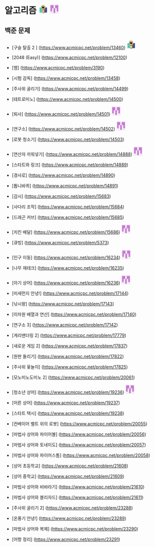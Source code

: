 # 알고리즘 <img src="./md-images/elwlahd555.png" height = "30" width="30"> <img src="./md-images/universooa.png" height = "30" width="30">

## 백준 문제

- [구슬 탈출 2	] (https://www.acmicpc.net/problem/13460) <img src="./md-images/elwlahd555.png" height = "30" width="30">

- [2048 (Easy)] (https://www.acmicpc.net/problem/12100)

- [뱀] (https://www.acmicpc.net/problem/3190)

- [시험 감독] (https://www.acmicpc.net/problem/13458)

- [주사위 굴리기] (https://www.acmicpc.net/problem/14499)

- [테트로미노] (https://www.acmicpc.net/problem/14500)

- [퇴사] (https://www.acmicpc.net/problem/14501) <img src="./md-images/universooa.png" height = "30" width="30">

- [연구소] (https://www.acmicpc.net/problem/14502)	<img src="./md-images/universooa.png" height = "30" width="30">

- [로봇 청소기] (https://www.acmicpc.net/problem/14503)

- [연산자 끼워넣기] (https://www.acmicpc.net/problem/14888)	<img src="./md-images/universooa.png" height = "30" width="30">

- [스타트와 링크] (https://www.acmicpc.net/problem/14889)	

- [경사로] (https://www.acmicpc.net/problem/14890)

- [톱니바퀴] (https://www.acmicpc.net/problem/14891)			

- [감시] (https://www.acmicpc.net/problem/15683)

- [사다리 조작] (https://www.acmicpc.net/problem/15684)

- [드래곤 커브] (https://www.acmicpc.net/problem/15685)		

- [치킨 배달] (https://www.acmicpc.net/problem/15686)	<img src="./md-images/universooa.png" height = "30" width="30">

- [큐빙] (https://www.acmicpc.net/problem/5373)	

- [인구 이동] (https://www.acmicpc.net/problem/16234)	<img src="./md-images/universooa.png" height = "30" width="30">

- [나무 재테크] (https://www.acmicpc.net/problem/16235)	

- [아기 상어] (https://www.acmicpc.net/problem/16236)	<img src="./md-images/universooa.png" height = "30" width="30">

- [미세먼지 안녕!] (https://www.acmicpc.net/problem/17144)			

- [낚시왕] (https://www.acmicpc.net/problem/17143)

- [이차원 배열과 연산] (https://www.acmicpc.net/problem/17140)		

- [연구소 3] (https://www.acmicpc.net/problem/17142)

- [게리맨더링 2] (https://www.acmicpc.net/problem/17779)

- [새로운 게임 2] (https://www.acmicpc.net/problem/17837)

- [원판 돌리기] (https://www.acmicpc.net/problem/17822)

- [주사위 윷놀이] (https://www.acmicpc.net/problem/17825)		

- [모노미노도미노 2] (https://www.acmicpc.net/problem/20061)		

- [청소년 상어] (https://www.acmicpc.net/problem/19236) <img src="./md-images/universooa.png" height = "30" width="30">

- [어른 상어] (https://www.acmicpc.net/problem/19237)	

- [스타트 택시] (https://www.acmicpc.net/problem/19238)			

- [컨베이어 벨트 위의 로봇] (https://www.acmicpc.net/problem/20055)	

- [마법사 상어와 파이어볼] (https://www.acmicpc.net/problem/20056)

- [마법사 상어와 토네이도] (https://www.acmicpc.net/problem/20057)

- [마법사 상어와 파이어스톰] (https://www.acmicpc.net/problem/20058)

- [상어 초등학교] (https://www.acmicpc.net/problem/21608)

- [상어 중학교] (https://www.acmicpc.net/problem/21609)		

- [마법사 상어와 비바라기] (https://www.acmicpc.net/problem/21610)	

- [마법사 상어와 블리자드] (https://www.acmicpc.net/problem/21611)

- [주사위 굴리기 2] (https://www.acmicpc.net/problem/23288)

- [온풍기 안녕!] (https://www.acmicpc.net/problem/23289)	

- [마법사 상어와 복제] (https://www.acmicpc.net/problem/23290)		

- [어항 정리] (https://www.acmicpc.net/problem/23291)

